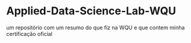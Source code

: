 # Applied-Data-Science-Lab-WQU
um repositório com um resumo do que fiz na WQU e que contem minha certificação oficial
